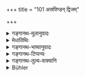 +++
title = "101 असपिण्डन् द्विजम्"

+++

<details><summary>गङ्गानथ-मूलानुवादः</summary>

A Brāhmaṇa, having carried, like a relation, a dead Brāhmaṇa who is not his ‘Sapiṇḍa’ relation,—or the near relatives of his mother,—becomes pure in three days.—(100).
</details>

<details><summary>मेधातिथिः</summary>

**बन्धुवद्** इति धर्मेण, न मूल्येन । **मातुर् आप्तांश् च** । आप्तग्रहणं प्रत्यासन्नबान्दवमातुलादिग्रहणार्थम् । अस्माच् चानुमीयते **असपिण्डः** असमानोदको न सर्वसपिण्डाद् अन्यः ॥ ५.१०० ॥
</details>

<details><summary>गङ्गानथ-भाष्यानुवादः</summary>

‘*Like* *a relative*’,—*i.e*., from a religious motive, and not on payment of wages.

‘*Near relatives of his mother*’:— the term ‘near’ is meant to include such close relations as the maternal uncle and the like. From this it appears that the term ‘*non-sapiṇḍa*’ here stands for those who are not ‘*samānodaka*’,—and not only for all except *sapiṇḍa* -relations.—(100).
</details>

<details><summary>गङ्गानथ-टिप्पन्यः</summary>

(Verse 101 of others.)

This verse is quoted in *Mitākṣarā* (on 3.14), which deduces the following conclusions from this and the next verse:—If, through affection for the dead, one after having carried the dead body, lives in the house and takes his food there, then he remains impure for ten days;—if he remains in the house but takes no food there, the impurity lasts for three days;—if he only carries the body, but neither remains in the house nor takes food here, then the impurity lasts for one day only;—in *Śuddhimayūkha* (p.17);—in *Smṛtisāroddhāra* (p. 220);—in
*Śuddhikaumudī* (p. 59), which explains ‘*bandhuvat*’ as ‘through
affection and adds that if it is done merely as a meritorious act, then there is mere bathing.

It is quoted in *Madanapārijāta* (p. 413), which notes that the rule pertains to the carrying of the dead body of a person belonging to the same caste as oneself;—in *Parāśaramādhava* (Ācāra, p. 631), which deduces the same conclusions as *Mitākṣarā*, and adds that it refers to the dead of the Brāhmaṇa’s own caste; for those of different castes, the rule is laid down by Gautama, that the impurity is to be regulated according to the rules pertaining to that caste;—and in *Smṛtitattva* (II, p. 293), which explains ‘*bandhuvat*’ to mean ‘through affection’, and deduces the same conclusions as *Mitākṣarā*, and adds that in the case of ‘relations’ if one carries the dead body only with a view to acquiring spiritual merit, the man remains impure for *three days*, even though he may not live in the house or take his food there.

It is quoted in *Aparārka* (p. 883), which adds that from the rest of the verse it is clear that what is said here applies only to that case where one does not take his food in the house of the dead;—in *Hāralatā* (p. 82), which has the following notes:—‘*nirhṛtya*,’ ‘having carried and burnt,’—‘*bandhuvat*,’ through affectionate regard;—this implies that if it is done by way of helping a helpless person, then this rule is not applicable,—‘*māturāptān*,’ uterine brother or sister or maternal uncle and so forth;—and in *Gadādharapaddhati* (Kāla, p. 320) which adds that this rule applies to ages other than the Kali.
</details>

<details><summary>गङ्गानथ-तुल्य-वाक्यानि</summary>

*Baudhāyana* (1.11.32-33).—‘If one unintentionally touches the corpse of
a stranger, he becomes pure by bathing in his clothes;—if he does it intentionally, he remains impure for three days.’

*Parāśara* (3.39-41).—‘Those twice-born men who carry the dead body of a
Brāhmaṇa who has none of his own, obtain the rewards of sacrifices at each step of the journey (to the cremation-ground); for those men of meritorious acts, there is no sin or impurity, and they become purified immediately by bathing; on carrying and burning the dead body of a Brāhmaṇa who has no *sagotra* and no relations, one becomes purified by breath-suspension.’

*Aṅgiras* (Panlśaramadhava, p. 631).—‘If one somehow carries the dead
body of one who is not his *sapiṇḍa*, he becomes pure the same day by bathing in his clothes and touching fire.’

*Parāśara* (Aparārka, p 883).—‘The Brāhmaṇa is not defiled by touching
or cremating a dead body; one who carries it, and applies fire to it, becomes pure after bathing.’
</details>

<details><summary>Bühler</summary>

101	A Brahmana, having carried out a dead Brahmana who is not a Sapinda, as (if he were) a (near) relative, or a near relative of his mother, becomes pure after three days;
</details>
